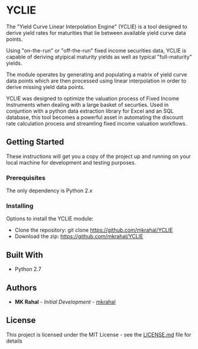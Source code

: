 # YCLIE

The "Yield Curve Linear Interpolation Engine" (YCLIE) is a tool designed to derive yield rates for maturities that lie between available yield curve data points. 

Using "on-the-run" or "off-the-run" fixed income securities data, YCLIE is capable of deriving atyipical maturity yields as well as typical "full-maturity" yields.

The module operates by generating and populating a matrix of yield curve data points which are then processed using linear interpolation in order to derive missing yield data points.

YCLIE was designed to optimize the valuation process of Fixed Income Instruments when dealing with a large basket of securties. Used in conjuntion with a python data extraction library for Excel and an SQL database, this tool becomes a powerful asset in automating the discount rate calculation process and streamling fixed income valuation workflows.  

## Getting Started

These instructions will get you a copy of the project up and running on your local machine for development and testing purposes.

### Prerequisites

The only dependency is Python 2.x

### Installing

Options to install the YCLIE module:

* Clone the repository: git clone https://github.com/mkrahal/YCLIE
* Download the zip: https://github.com/mkrahal/YCLIE

## Built With

* Python 2.7

## Authors

* **MK Rahal** - *Initial Development* - [mkrahal](https://github.com/mkrahal)

## License

This project is licensed under the MIT License - see the [LICENSE.md](LICENSE.md) file for details


